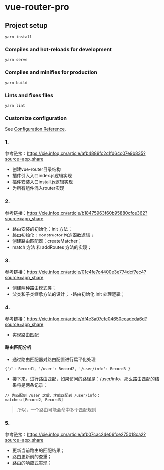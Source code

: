 # vue-router-pro

## Project setup
```
yarn install
```

### Compiles and hot-reloads for development
```
yarn serve
```

### Compiles and minifies for production
```
yarn build
```

### Lints and fixes files
```
yarn lint
```

### Customize configuration
See [Configuration Reference](https://cli.vuejs.org/config/).

### 1.
参考链接：https://xie.infoq.cn/article/afb4889fc2c1fd64c07e9b835?source=app_share
- 创建vue-router目录结构
- 插件引入入口index.js逻辑实现
- 插件安装入口install.js逻辑实现
- 为所有组件混入router实现

### 2. 
参考链接：https://xie.infoq.cn/article/b18475963f60b95880cfce362?source=app_share
- 路由安装的初始化：init 方法；
- 路由初始化：constructor 构造函数逻辑；
- 创建路由匹配器：createMatcher；
- match 方法 和 addRoutes 方法的实现；

### 3.
参考链接：https://xie.infoq.cn/article/01c4fe7c4400e3e774dcf7ec4?source=app_share
- 创建两种路由模式类；
- 父类和子类继承方法的设计；
-路由初始化 init 处理逻辑；

### 4.
参考链接：https://xie.infoq.cn/article/df4e3a07efc04650ceadcda6d?source=app_share
- 实现路由匹配
#### 路由匹配分析
- 通过路由匹配器对路由配置进行扁平化处理
```
{'/': Record1, '/user': Record2, '/user/info': Record3 }
```
- 接下来，进行路由匹配，如果访问的路径是：/user/info，那么路由匹配的结果将是两条记录：
```
// 先匹配到 /user 之后，才能匹配到 /user/info；
matches:[Record2, Record3]
```
> 所以，一个路由可能会命中多个匹配规则

### 5.
参考链接：https://xie.infoq.cn/article/afb07cac24e06fce275018ca2?source=app_share
- 更新当前路由的匹配结果；
- 路由更新前的查重；
- 路由的响应式实现；
